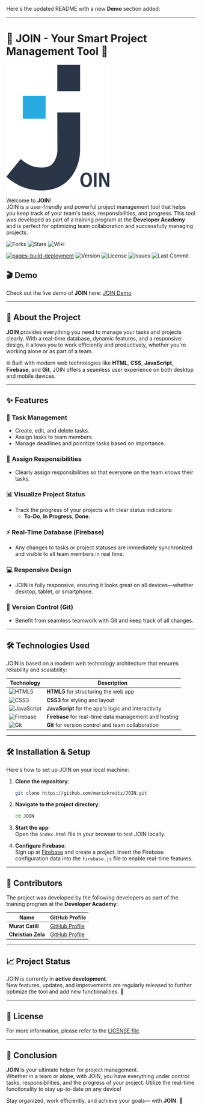 Here's the updated README with a new **Demo** section added:

---

# 🎉 **JOIN - Your Smart Project Management Tool** 🎉

![JOIN Logo](https://raw.githubusercontent.com/mariokreitz/JOIN/refs/heads/main/assets/img/logo.png)

Welcome to **JOIN**!  
JOIN is a user-friendly and powerful project management tool that helps you keep track of your team's tasks, responsibilities, and progress. This tool was developed as part of a training program at the **Developer Academy** and is perfect for optimizing team collaboration and successfully managing projects.

![Forks](https://img.shields.io/github/forks/mariokreitz/JOIN.svg)
![Stars](https://img.shields.io/github/stars/mariokreitz/JOIN.svg)
![Wiki](https://img.shields.io/badge/Wiki-Available-brightgreen)



[![pages-build-deployment](https://github.com/mariokreitz/JOIN/actions/workflows/pages/pages-build-deployment/badge.svg?branch=main)](https://github.com/mariokreitz/JOIN/actions/workflows/pages/pages-build-deployment)
![Version](https://img.shields.io/github/v/release/mariokreitz/JOIN.svg)
![License](https://img.shields.io/badge/license-Custom%20License-blue.svg)
![Issues](https://img.shields.io/github/issues/mariokreitz/JOIN.svg)
![Last Commit](https://img.shields.io/github/last-commit/mariokreitz/JOIN.svg)

## 🎬 **Demo**

Check out the live demo of **JOIN** here: [JOIN Demo](https://join.mario-kreitz.dev/)

---

## 🚀 **About the Project**

**JOIN** provides everything you need to manage your tasks and projects clearly. With a real-time database, dynamic features, and a responsive design, it allows you to work efficiently and productively, whether you're working alone or as part of a team.

🌐 Built with modern web technologies like **HTML**, **CSS**, **JavaScript**, **Firebase**, and **Git**, JOIN offers a seamless user experience on both desktop and mobile devices.

---

## ✨ **Features**

### 📝 **Task Management**

- Create, edit, and delete tasks.
- Assign tasks to team members.
- Manage deadlines and prioritize tasks based on importance.

### 👥 **Assign Responsibilities**

- Clearly assign responsibilities so that everyone on the team knows their tasks.

### 📊 **Visualize Project Status**

- Track the progress of your projects with clear status indicators:
  - **To-Do**, **In Progress**, **Done**.

### ⚡ **Real-Time Database (Firebase)**

- Any changes to tasks or project statuses are immediately synchronized and visible to all team members in real time.

### 💻 **Responsive Design**

- JOIN is fully responsive, ensuring it looks great on all devices—whether desktop, tablet, or smartphone.

### 🔄 **Version Control (Git)**

- Benefit from seamless teamwork with Git and keep track of all changes.

---

## 🛠️ **Technologies Used**

JOIN is based on a modern web technology architecture that ensures reliability and scalability:

| Technology                                                                                                      | Description                                            |
| ---------------------------------------------------------------------------------------------------------------- | ------------------------------------------------------- |
| ![HTML5](https://img.shields.io/badge/HTML5-%23E34F26.svg?&style=flat&logo=html5&logoColor=white)                | **HTML5** for structuring the web app                  |
| ![CSS3](https://img.shields.io/badge/CSS3-%231572B6.svg?&style=flat&logo=css3&logoColor=white)                   | **CSS3** for styling and layout                         |
| ![JavaScript](https://img.shields.io/badge/JavaScript-%23F7DF1E.svg?&style=flat&logo=javascript&logoColor=black) | **JavaScript** for the app's logic and interactivity    |
| ![Firebase](https://img.shields.io/badge/Firebase-%23039BE5.svg?&style=flat&logo=firebase)                       | **Firebase** for real-time data management and hosting   |
| ![Git](https://img.shields.io/badge/Git-%23F05033.svg?&style=flat&logo=git&logoColor=white)                      | **Git** for version control and team collaboration       |

---

## 🛠️ **Installation & Setup**

Here's how to set up JOIN on your local machine:

1. **Clone the repository**:

   ```bash
   git clone https://github.com/mariokreitz/JOIN.git
   ```

2. **Navigate to the project directory**:

   ```bash
   cd JOIN
   ```

3. **Start the app**:  
   Open the `index.html` file in your browser to test JOIN locally.

4. **Configure Firebase**:  
   Sign up at [Firebase](https://firebase.google.com/) and create a project. Insert the Firebase configuration data into the `firebase.js` file to enable real-time features.

---

## 👥 **Contributors**

The project was developed by the following developers as part of the training program at the **Developer Academy**:

| Name               | GitHub Profile                                 |
| ------------------ | --------------------------------------------- |
| **Murat Catili**   | [GitHub Profile](https://github.com/RyderzBLN) |
| **Christian Zela** | [GitHub Profile](https://github.com/link947)   |

---

## 📈 **Project Status**

JOIN is currently in **active development**.  
New features, updates, and improvements are regularly released to further optimize the tool and add new functionalities. 🎉

---

## 📜 **License**

For more information, please refer to the [LICENSE file](LICENSE).

---

## 🎯 **Conclusion**

**JOIN** is your ultimate helper for project management.  
Whether in a team or alone, with JOIN, you have everything under control: tasks, responsibilities, and the progress of your project. Utilize the real-time functionality to stay up-to-date on any device!

Stay organized, work efficiently, and achieve your goals— with **JOIN**. 🙌
